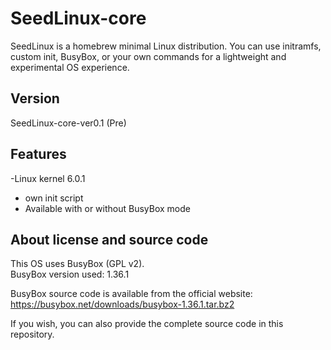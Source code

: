 # SeedLinux-core

SeedLinux is a homebrew minimal Linux distribution. You can use initramfs, custom init, BusyBox, or your own commands for a lightweight and experimental OS experience.

## Version
SeedLinux-core-ver0.1 (Pre)

## Features
-Linux kernel 6.0.1
- own init script
- Available with or without BusyBox mode

## About license and source code

This OS uses BusyBox (GPL v2).  
BusyBox version used: 1.36.1

BusyBox source code is available from the official website:
https://busybox.net/downloads/busybox-1.36.1.tar.bz2

If you wish, you can also provide the complete source code in this repository.
